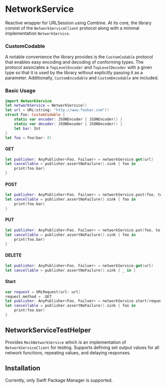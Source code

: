 # NetworkService

Reactive wrapper for URLSession using Combine. At its core, the library consist of the `NetworkServiceClient` protocol along with a minimal implementation `NetworkService`.

### CustomCodable
A notable convenience the library provides is the `CustomCodable` protocol that enables easy encoding and decoding of conforming types. The protocol associates a `TopLevelEncoder` and `TopLevelDecoder` with a given type so that it is used by the library without explicitly passing it as a parameter. Additionally, `CustomEncodable` and `CustomDecodable` are included.

### Basic Usage
```swift
import NetworkService
let networkService = NetworkService()
let url = URL(string: "http://www.foobar.com")!
struct Foo: CustomCodable {
    static var encoder: JSONEncoder { JSONEncoder() }
    static var decoder: JSONDecoder { JSONDecoder() }
    let bar: Int
}
let foo = Foo(bar: 0)
```
#### GET
```swift
let publisher: AnyPublisher<Foo, Failuer> = networkService.get(url)
let cancellable = publisher.assertNoFailure().sink { foo in
    print(foo.bar)
}
```

#### POST
```swift
let publisher: AnyPublisher<Foo, Failuer> = networkService.post(foo, to: url)
let cancellable = publisher.assertNoFailure().sink { foo in
    print(foo.bar)
}
```

#### PUT
```swift
let publisher: AnyPublisher<Foo, Failuer> = networkService.put(foo, to: url)
let cancellable = publisher.assertNoFailure().sink { foo in
    print(foo.bar)
}
```

#### DELETE
```swift
let publisher: AnyPublisher<Foo, Failuer> = networkService.get(url)
let cancellable = publisher.assertNoFailure().sink { _ in }
```

#### Start
```swift
var request = URLRequest(url: url)
request.method = .GET
let publisher: AnyPublisher<Foo, Failuer> = networkService.start(request)
let cancellable = publisher.assertNoFailure().sink { foo in
    print(foo.bar)
}
```
## NetworkServiceTestHelper

Provides `MockNetworkService` which is an implementation of `NetworkServiceClient` for testing. Supports defining set output values for all network functions, repeating values, and delaying responses.

## Installation
 Currently, only Swift Package Manager is supported.
